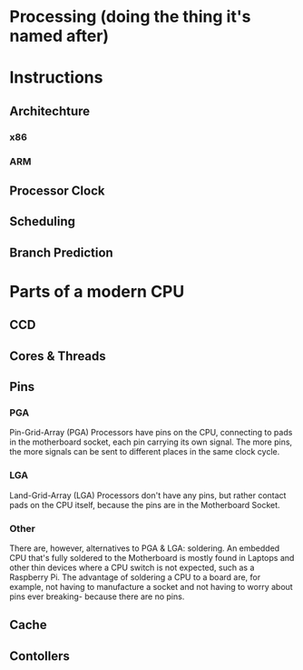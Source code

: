 # Processing (doing the thing it's named after)

# Instructions

## Architechture

### x86

### ARM

## Processor Clock

## Scheduling

## Branch Prediction

# Parts of a modern CPU

## CCD

## Cores & Threads

## Pins

### PGA

Pin-Grid-Array (PGA) Processors have pins on the CPU, connecting to pads in the motherboard socket, each pin carrying its own signal. The more pins, the more signals can be sent to different places in the same clock cycle.

### LGA

Land-Grid-Array (LGA) Processors don't have any pins, but rather contact pads on the CPU itself, because the pins are in the Motherboard Socket. 

### Other

There are, however, alternatives to PGA & LGA: soldering. An embedded CPU that's fully soldered to the Motherboard is mostly found in Laptops and other thin devices where a CPU switch is not expected, such as a Raspberry Pi. The advantage of soldering a CPU to a board are, for example, not having to manufacture a socket and not having to worry about pins ever breaking- because there are no pins.

## Cache

## Contollers